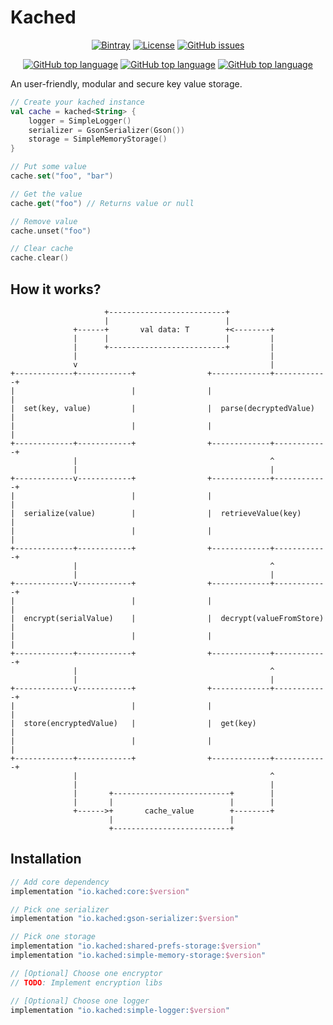 # Kached

<p align="center">
    <a href="https://bintray.com/faogustavo/maven/kached"><img src="https://img.shields.io/badge/dynamic/json.svg?label=latest%20release&url=https%3A%2F%2Fapi.bintray.com%2F%2Fpackages%2Ffaogustavo%2Fmaven%2Fkached%2Fversions%2F_latest&query=name&colorB=0094cd&style=for-the-badge" alt="Bintray"/></a>
    <a href="https://www.apache.org/licenses/LICENSE-2.0.html"><img src="https://img.shields.io/github/license/faogustavo/kached.svg?style=for-the-badge" alt="License"/></a>
    <a href="https://github.com/faogustavo/kached/issues"><img src="https://img.shields.io/github/issues/faogustavo/kached.svg?style=for-the-badge" alt="GitHub issues"/></a>
</p>

<p align="center">
    <a href="/"><img src="https://img.shields.io/badge/Kotlin%20Version-1.4.0-blue?style=for-the-badge&logo=Kotlin" alt="GitHub top language"/></a>
    <a href="/"><img src="https://img.shields.io/github/languages/top/faogustavo/kached.svg?style=for-the-badge&logoColor=white" alt="GitHub top language"/></a>
    <a href="/"><img src="https://img.shields.io/badge/KOTLIN%20MULTIPLATFORM-yes-green?style=for-the-badge" alt="GitHub top language"/></a>
</p>

An user-friendly, modular and secure key value storage.

```kotlin
// Create your kached instance
val cache = kached<String> {
    logger = SimpleLogger()
    serializer = GsonSerializer(Gson())
    storage = SimpleMemoryStorage()
}

// Put some value
cache.set("foo", "bar")

// Get the value
cache.get("foo") // Returns value or null

// Remove value
cache.unset("foo")

// Clear cache
cache.clear()
```

## How it works?

```
                     +--------------------------+
                     |                          |
              +------+       val data: T        +<--------+
              |      |                          |         |
              |      +--------------------------+         |
              |                                           |
              v                                           |
+-------------+------------+                +-------------+------------+
|                          |                |                          |
|  set(key, value)         |                |  parse(decryptedValue)   |
|                          |                |                          |
+-------------+------------+                +-------------+------------+
              |                                           ^
              |                                           |
+-------------v------------+                +-------------+------------+
|                          |                |                          |
|  serialize(value)        |                |  retrieveValue(key)      |
|                          |                |                          |
+-------------+------------+                +-------------+------------+
              |                                           ^
              |                                           |
+-------------v------------+                +-------------+------------+
|                          |                |                          |
|  encrypt(serialValue)    |                |  decrypt(valueFromStore) |
|                          |                |                          |
+-------------+------------+                +-------------+------------+
              |                                           ^
              |                                           |
+-------------v------------+                +-------------+------------+
|                          |                |                          |
|  store(encryptedValue)   |                |  get(key)                |
|                          |                |                          |
+-------------+------------+                +-------------+------------+
              |                                           ^
              |                                           |
              |       +--------------------------+        |
              |       |                          |        |
              +------>+       cache_value        +--------+
                      |                          |
                      +--------------------------+

```

## Installation

```groovy
// Add core dependency
implementation "io.kached:core:$version"

// Pick one serializer
implementation "io.kached:gson-serializer:$version"

// Pick one storage
implementation "io.kached:shared-prefs-storage:$version"
implementation "io.kached:simple-memory-storage:$version"

// [Optional] Choose one encryptor
// TODO: Implement encryption libs

// [Optional] Choose one logger
implementation "io.kached:simple-logger:$version"
```

